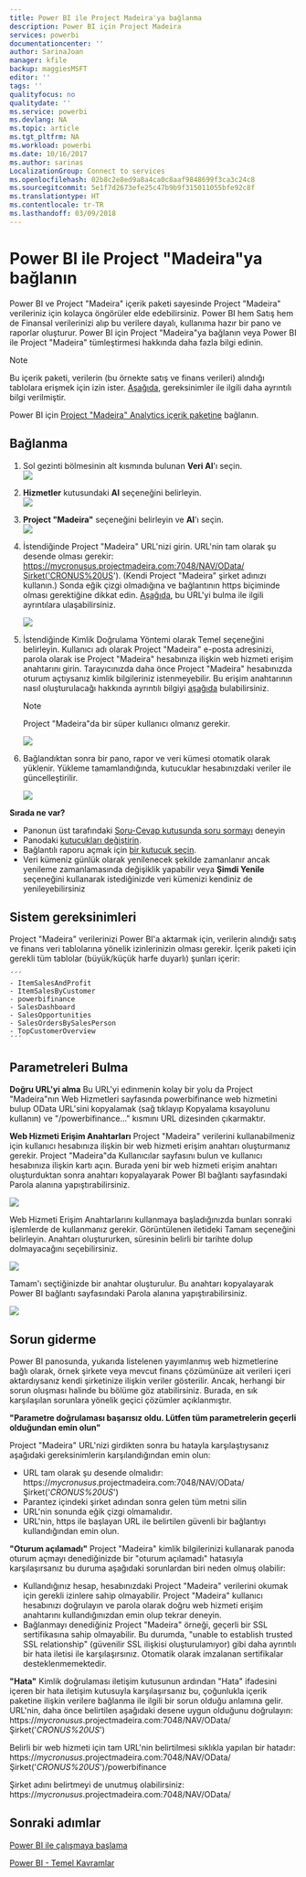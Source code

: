 ```yaml
---
title: Power BI ile Project Madeira'ya bağlanma
description: Power BI için Project Madeira
services: powerbi
documentationcenter: ''
author: SarinaJoan
manager: kfile
backup: maggiesMSFT
editor: ''
tags: ''
qualityfocus: no
qualitydate: ''
ms.service: powerbi
ms.devlang: NA
ms.topic: article
ms.tgt_pltfrm: NA
ms.workload: powerbi
ms.date: 10/16/2017
ms.author: sarinas
LocalizationGroup: Connect to services
ms.openlocfilehash: 02b8c2e8ed9a8a4ca0c8aaf9848699f3ca3c24c8
ms.sourcegitcommit: 5e1f7d2673efe25c47b9b9f315011055bfe92c8f
ms.translationtype: HT
ms.contentlocale: tr-TR
ms.lasthandoff: 03/09/2018
---
```

# <a name="connect-to-project-madeira-with-power-bi"></a>Power BI ile Project "Madeira"ya bağlanın
Power BI ve Project "Madeira" içerik paketi sayesinde Project "Madeira" verileriniz için kolayca öngörüler elde edebilirsiniz. Power BI hem Satış hem de Finansal verilerinizi alıp bu verilere dayalı, kullanıma hazır bir pano ve raporlar oluşturur.
Power BI için Project "Madeira"ya bağlanın veya Power BI ile Project "Madeira" tümleştirmesi hakkında daha fazla bilgi edinin.

>[!NOTE]
>Bu içerik paketi, verilerin (bu örnekte satış ve finans verileri) alındığı tablolara erişmek için izin ister. [Aşağıda](#Requirements), gereksinimler ile ilgili daha ayrıntılı bilgi verilmiştir.

Power BI için [Project "Madeira" Analytics içerik paketine](https://app.powerbi.com/getdata/services/project-madeira) bağlanın.

## <a name="how-to-connect"></a>Bağlanma
1. Sol gezinti bölmesinin alt kısmında bulunan **Veri Al**'ı seçin.  
    ![](media/service-connect-to-project-madeira/getdata.png)
2. **Hizmetler** kutusundaki **Al** seçeneğini belirleyin.  
    ![](media/service-connect-to-project-madeira/services.png)
3. **Project "Madeira"** seçeneğini belirleyin ve **Al**'ı seçin.  
    ![](media/service-connect-to-project-madeira/projectmadeira.png)
4. İstendiğinde Project "Madeira" URL'nizi girin. URL'nin tam olarak şu desende olması gerekir: https://mycronusus.projectmadeira.com:7048/NAV/OData/Şirket('CRONUS%20US'). (Kendi Project "Madeira" şirket adınızı kullanın.) Sonda eğik çizgi olmadığına ve bağlantının https biçiminde olması gerektiğine dikkat edin. [Aşağıda](#FindingParams), bu URL'yi bulma ile ilgili ayrıntılara ulaşabilirsiniz.  
   
    ![](media/service-connect-to-project-madeira/params.png)
5. İstendiğinde Kimlik Doğrulama Yöntemi olarak Temel seçeneğini belirleyin. Kullanıcı adı olarak Project "Madeira" e-posta adresinizi, parola olarak ise Project "Madeira" hesabınıza ilişkin web hizmeti erişim anahtarını girin. Tarayıcınızda daha önce Project "Madeira" hesabınızda oturum açtıysanız kimlik bilgileriniz istenmeyebilir. Bu erişim anahtarının nasıl oluşturulacağı hakkında ayrıntılı bilgiyi [aşağıda](#FindingParams) bulabilirsiniz.  
   
    >[!NOTE]
    >Project "Madeira"da bir süper kullanıcı olmanız gerekir.
   
   ![](media/service-connect-to-project-madeira/creds.png)
6. Bağlandıktan sonra bir pano, rapor ve veri kümesi otomatik olarak yüklenir. Yükleme tamamlandığında, kutucuklar hesabınızdaki veriler ile güncelleştirilir.  
   
    ![](media/service-connect-to-project-madeira/dashboard.png)

**Sırada ne var?**

* Panonun üst tarafındaki [Soru-Cevap kutusunda soru sormayı](power-bi-q-and-a.md) deneyin
* Panodaki [kutucukları değiştirin](service-dashboard-edit-tile.md).
* Bağlantılı raporu açmak için [bir kutucuk seçin](service-dashboard-tiles.md).
* Veri kümeniz günlük olarak yenilenecek şekilde zamanlanır ancak yenileme zamanlamasında değişiklik yapabilir veya **Şimdi Yenile** seçeneğini kullanarak istediğinizde veri kümenizi kendiniz de yenileyebilirsiniz

<a name="Requirements"></a>

## <a name="system-requirements"></a>Sistem gereksinimleri
Project "Madeira" verilerinizi Power BI'a aktarmak için, verilerin alındığı satış ve finans veri tablolarına yönelik izinlerinizin olması gerekir. İçerik paketi için gerekli tüm tablolar (büyük/küçük harfe duyarlı) şunları içerir:  
 
    ´´´ 
    - ItemSalesAndProfit  
    - ItemSalesByCustomer  
    - powerbifinance  
    - SalesDashboard  
    - SalesOpportunities  
    - SalesOrdersBySalesPerson  
    - TopCustomerOverview  
    ´´´ 

<a name="FindingParams"></a>

## <a name="finding-parameters"></a>Parametreleri Bulma
**Doğru URL'yi alma** Bu URL'yi edinmenin kolay bir yolu da Project "Madeira"nın Web Hizmetleri sayfasında powerbifinance web hizmetini bulup OData URL'sini kopyalamak (sağ tıklayıp Kopyalama kısayolunu kullanın) ve "/powerbifinance…" kısmını URL dizesinden çıkarmaktır.

**Web Hizmeti Erişim Anahtarları** Project "Madeira" verilerini kullanabilmeniz için kullanıcı hesabınıza ilişkin bir web hizmeti erişim anahtarı oluşturmanız gerekir. Project "Madeira"da Kullanıcılar sayfasını bulun ve kullanıcı hesabınıza ilişkin kartı açın. Burada yeni bir web hizmeti erişim anahtarı oluşturduktan sonra anahtarı kopyalayarak Power BI bağlantı sayfasındaki Parola alanına yapıştırabilirsiniz.

![](media/service-connect-to-project-madeira/accesskey.png)

Web Hizmeti Erişim Anahtarlarını kullanmaya başladığınızda bunları sonraki işlemlerde de kullanmanız gerekir. Görüntülenen iletideki Tamam seçeneğini belirleyin.
Anahtarı oluştururken, süresinin belirli bir tarihte dolup dolmayacağını seçebilirsiniz.

![](media/service-connect-to-project-madeira/accesskey2.png)

Tamam'ı seçtiğinizde bir anahtar oluşturulur. Bu anahtarı kopyalayarak Power BI bağlantı sayfasındaki Parola alanına yapıştırabilirsiniz.

![](media/service-connect-to-project-madeira/accesskey3.png)

## <a name="troubleshooting"></a>Sorun giderme
Power BI panosunda, yukarıda listelenen yayımlanmış web hizmetlerine bağlı olarak, örnek şirkete veya mevcut finans çözümünüze ait verileri içeri aktardıysanız kendi şirketinize ilişkin veriler gösterilir. Ancak, herhangi bir sorun oluşması halinde bu bölüme göz atabilirsiniz. Burada, en sık karşılaşılan sorunlara yönelik geçici çözümler açıklanmıştır.

**"Parametre doğrulaması başarısız oldu. Lütfen tüm parametrelerin geçerli olduğundan emin olun"**

Project "Madeira" URL'nizi girdikten sonra bu hatayla karşılaştıysanız aşağıdaki gereksinimlerin karşılandığından emin olun:  

   - URL tam olarak şu desende olmalıdır: https://*mycronusus*.projectmadeira.com:7048/NAV/OData/Şirket('*CRONUS%20US*')  
   - Parantez içindeki şirket adından sonra gelen tüm metni silin  
   - URL'nin sonunda eğik çizgi olmamalıdır.  
   - URL'nin, https ile başlayan URL ile belirtilen güvenli bir bağlantıyı kullandığından emin olun.  

**"Oturum açılamadı"** Project "Madeira" kimlik bilgilerinizi kullanarak panoda oturum açmayı denediğinizde bir "oturum açılamadı" hatasıyla karşılaşırsanız bu duruma aşağıdaki sorunlardan biri neden olmuş olabilir:  

   - Kullandığınız hesap, hesabınızdaki Project "Madeira" verilerini okumak için gerekli izinlere sahip olmayabilir. Project "Madeira" kullanıcı hesabınızı doğrulayın ve parola olarak doğru web hizmeti erişim anahtarını kullandığınızdan emin olup tekrar deneyin.  
   - Bağlanmayı denediğiniz Project "Madeira" örneği, geçerli bir SSL sertifikasına sahip olmayabilir. Bu durumda, "unable to establish trusted SSL relationship" (güvenilir SSL ilişkisi oluşturulamıyor) gibi daha ayrıntılı bir hata iletisi ile karşılaşırsınız. Otomatik olarak imzalanan sertifikalar desteklenmemektedir.  

**"Hata"** Kimlik doğrulaması iletişim kutusunun ardından "Hata" ifadesini içeren bir hata iletişim kutusuyla karşılaşırsanız bu, çoğunlukla içerik paketine ilişkin verilere bağlanma ile ilgili bir sorun olduğu anlamına gelir. URL'nin, daha önce belirtilen aşağıdaki desene uygun olduğunu doğrulayın:  
    https://*mycronusus*.projectmadeira.com:7048/NAV/OData/Şirket('*CRONUS%20US*')

Belirli bir web hizmeti için tam URL'nin belirtilmesi sıklıkla yapılan bir hatadır:  
    https://*mycronusus*.projectmadeira.com:7048/NAV/OData/Şirket('*CRONUS%20US*')/powerbifinance

Şirket adını belirtmeyi de unutmuş olabilirsiniz:   
    https://*mycronusus*.projectmadeira.com:7048/NAV/OData/

## <a name="next-steps"></a>Sonraki adımlar
[Power BI ile çalışmaya başlama](service-get-started.md)

[Power BI - Temel Kavramlar](service-basic-concepts.md)

